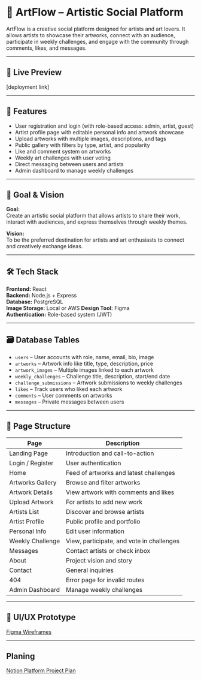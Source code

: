 # 🎨 ArtFlow – Artistic Social Platform

ArtFlow is a creative social platform designed for artists and art lovers. It allows artists to showcase their artworks, connect with an audience, participate in weekly challenges, and engage with the community through comments, likes, and messages.

---

## 🚀 Live Preview
[deployment link]

---

## 📌 Features

- User registration and login (with role-based access: admin, artist, guest)
- Artist profile page with editable personal info and artwork showcase
- Upload artworks with multiple images, descriptions, and tags
- Public gallery with filters by type, artist, and popularity
- Like and comment system on artworks
- Weekly art challenges with user voting
- Direct messaging between users and artists
- Admin dashboard to manage weekly challenges

---

## 🎯 Goal & Vision

**Goal:**  
Create an artistic social platform that allows artists to share their work, interact with audiences, and express themselves through weekly themes.

**Vision:**  
To be the preferred destination for artists and art enthusiasts to connect and creatively exchange ideas.

---

## 🛠️ Tech Stack

**Frontend:** React  
**Backend:** Node.js + Express  
**Database:** PostgreSQL  
**Image Storage:** Local or AWS 
**Design Tool:** Figma  
**Authentication:** Role-based system (JWT)

---

## 🗃️ Database Tables

- `users` – User accounts with role, name, email, bio, image  
- `artworks` – Artwork info like title, type, description, price  
- `artwork_images` – Multiple images linked to each artwork  
- `weekly_challenges` – Challenge title, description, start/end date  
- `challenge_submissions` – Artwork submissions to weekly challenges  
- `likes` – Track users who liked each artwork  
- `comments` – User comments on artworks  
- `messages` – Private messages between users

---

## 🧭 Page Structure

| Page | Description |
|------|-------------|
| Landing Page | Introduction and call-to-action |
| Login / Register | User authentication |
| Home | Feed of artworks and latest challenges |
| Artworks Gallery | Browse and filter artworks |
| Artwork Details | View artwork with comments and likes |
| Upload Artwork | For artists to add new work |
| Artists List | Discover and browse artists |
| Artist Profile | Public profile and portfolio |
| Personal Info | Edit user information |
| Weekly Challenge | View, participate, and vote in challenges |
| Messages | Contact artists or check inbox |
| About | Project vision and story |
| Contact | General inquiries |
| 404 | Error page for invalid routes |
| Admin Dashboard | Manage weekly challenges |

---

## 📐 UI/UX Prototype

[Figma Wireframes](https://www.figma.com/proto/Hpa6KYHesT1pYn4o9IOIum/ArtFlow?node-id=0-1&t=XxBHao7qZ8sTT1qk-1)

---

## Planing

[Notion  Platform Project Plan](https://www.notion.so/ArtFlow-Platform-Project-Plan-243a759696f280318037db5bc4bb451c)
